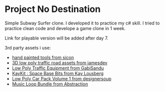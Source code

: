 # Project No Destination
 Simple Subway Surfer clone. I developed it to practice my c# skill. I tried to practice clean code and develope a game clone in 1 week.

 Link for playable version will be added after day 7.

 3rd party assets i use: 
 - [hand painted tools from sicon](https://sicon.itch.io/hand-painted-tools)
 - [3D low poly traffic road assets from jamesdev](https://milkandbanana.itch.io/traffic-road-assets)
 - [Low Poly Traffic Equipment from GabiSandu](https://gabisandu.itch.io/low-poly-traffic-equipment)
 - [KayKit : Space Base Bits from Kay Lousberg](https://kaylousberg.itch.io/space-base-bits)
 - [Low Poly Car Pack Volume 1 from designersoup](https://designersoup.itch.io/low-poly-car-pack-1)
 - [Music Loop Bundle from Abstraction](https://tallbeard.itch.io/music-loop-bundle)


